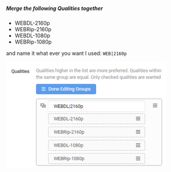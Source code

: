 ##### Merge the following Qualities together

- WEBDL-2160p
- WEBRip-2160p
- WEBDL-1080p
- WEBRip-1080p

and name it what ever you want I used: `WEB|2160p`

![!Merge the following Qualities together](/SQP/images/4-merge-qualities.png)

